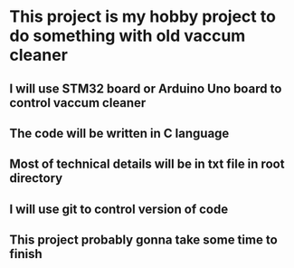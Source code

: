 # This project is my hobby project to do something with old vaccum cleaner

## I will use STM32 board or Arduino Uno board to control vaccum cleaner

## The code will be written in C language

## Most of technical details will be in txt file in root directory

## I will use git to control version of code

## This project probably gonna take some time to finish
